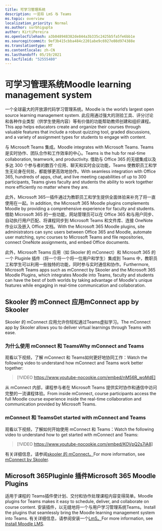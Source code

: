 ```yaml
---
title: 可学习管理系统
description: 一览将 LmS 与 Teams
ms.topic: overview
localization_priority: Normal
ms.author: surbhigupta
author: KirtiPereira
ms.openlocfilehash: a3b048948382de844a3b335c2425b5fa5fe6bb1e
ms.sourcegitcommit: 9ef3b415cbba484c2201abe9c6927e08d974388e
ms.translationtype: MT
ms.contentlocale: zh-CN
ms.lasthandoff: 05/19/2021
ms.locfileid: "52555480"
---
```

# <a name="moodle-learning-management-system"></a><span data-ttu-id="ecdf1-103">可学习管理系统</span><span class="sxs-lookup"><span data-stu-id="ecdf1-103">Moodle learning management system</span></span>

<span data-ttu-id="ecdf1-104">一个全球最大的开放源代码学习管理系统。</span><span class="sxs-lookup"><span data-stu-id="ecdf1-104">Moodle is the world’s largest open source learning management system.</span></span> <span data-ttu-id="ecdf1-105">此应用通过强大的测验工具、评分讨论和各种作业类型（供学生使用内容）等有价值的功能帮助教师创建和组织课程。</span><span class="sxs-lookup"><span data-stu-id="ecdf1-105">This app helps educators create and organize their courses through valuable features that include a robust quizzing tool, graded discussions, and a variety of assignment types for students to engage with content.</span></span>  
 
<span data-ttu-id="ecdf1-106">与 Microsoft Teams 集成。</span><span class="sxs-lookup"><span data-stu-id="ecdf1-106">Moodle integrates with Microsoft Teams.</span></span> <span data-ttu-id="ecdf1-107">Teams是实时协作、团队合作和工作效率的中心。</span><span class="sxs-lookup"><span data-stu-id="ecdf1-107">Teams is the hub for real-time collaboration, teamwork, and productivity.</span></span> <span data-ttu-id="ecdf1-108">借助与 Office 365 的无缝集成以及多达 300 个参与者的数百个应用、聊天和实时会议功能，Teams 使教职员工和学生无论身在何处，都能够更高效地协作。</span><span class="sxs-lookup"><span data-stu-id="ecdf1-108">With seamless integration with Office 365, hundreds of apps, chat, and live meeting capabilities of up to 300 participants, Teams gives faculty and students the ability to work together more efficiently no matter where they are.</span></span> 
 
<span data-ttu-id="ecdf1-109">此外，Microsoft 365一插件通过为教职员工和学生提供全面体验来补充了将一直使用在一起。</span><span class="sxs-lookup"><span data-stu-id="ecdf1-109">In addition, the Microsoft 365 Moodle plugins complements Moodle by providing a comprehensive experience for faculty and students.</span></span> <span data-ttu-id="ecdf1-110">借助 Microsoft 365 的一些功能，网站管理员可以在 Office 365 和与用户同步、自动执行用户匹配、将课程同步到 Microsoft Teams 和文件库、连接 OneNote 作业以及嵌入 Office 文档。</span><span class="sxs-lookup"><span data-stu-id="ecdf1-110">With the Microsoft 365 Moodle plugins, site administrators can sync users between Office 365 and Moodle, automate user matching, sync courses to Microsoft Teams and file repositories, connect OneNote assignments, and embed Office documents.</span></span>  
 
<span data-ttu-id="ecdf1-111">此外，Microsoft Teams 应用（如 Skooler 的 mConnect）和 Microsoft 365 的一个 Pluginle 插件（将一个将一个将一位用户和学生）集成到 Teams 中，教职员工和学生可以利用一些独特的功能，同时参与实时通信和协作。</span><span class="sxs-lookup"><span data-stu-id="ecdf1-111">Furthermore, Microsoft Teams apps such as mConnect by Skooler and the Microsoft 365 Moodle Plugins, which integrates Moodle into Teams, faculty and students can have the best of both worlds by taking advantage of Moodle's unique features while engaging in real-time communication and collaboration.</span></span>

## <a name="mconnect-app-by-skooler"></a><span data-ttu-id="ecdf1-112">Skooler 的 mConnect 应用</span><span class="sxs-lookup"><span data-stu-id="ecdf1-112">mConnect app by Skooler</span></span>

<span data-ttu-id="ecdf1-113">Skooler 的 mConnect 应用允许你轻松通过Teams虚拟学习。</span><span class="sxs-lookup"><span data-stu-id="ecdf1-113">The mConnect app by Skooler allows you to deliver virtual learnings through Teams with ease.</span></span>

### <a name="why-mconnect-and-teams"></a><span data-ttu-id="ecdf1-114">为什么使用 mConnect 和 Teams</span><span class="sxs-lookup"><span data-stu-id="ecdf1-114">Why mConnect and Teams</span></span>

<span data-ttu-id="ecdf1-115">观看以下视频，了解 mConnect 和 Teams如何更好地协同工作：</span><span class="sxs-lookup"><span data-stu-id="ecdf1-115">Watch the following video to understand how mConnect and Teams work better together:</span></span>

> [!VIDEO https://www.youtube-nocookie.com/embed/nM56R_woMdE]

<span data-ttu-id="ecdf1-116">从 mConnect 内部，课程参与者在 Microsoft Teams 提供实时协作和通信中访问完整的一流课程体验。</span><span class="sxs-lookup"><span data-stu-id="ecdf1-116">From inside mConnect, course participants access the full Moodle course experience inside the real-time collaboration and communication provided by Microsoft Teams.</span></span>

### <a name="get-started-with-mconnect-and-teams"></a><span data-ttu-id="ecdf1-117">mConnect 和 Teams</span><span class="sxs-lookup"><span data-stu-id="ecdf1-117">Get started with mConnect and Teams</span></span>

<span data-ttu-id="ecdf1-118">观看以下视频，了解如何开始使用 mConnect 和 Teams：</span><span class="sxs-lookup"><span data-stu-id="ecdf1-118">Watch the following video to understand how to get started with mConnect and Teams:</span></span>

> [!VIDEO https://www.youtube-nocookie.com/embed/KOVpQ2s7iA8]

<span data-ttu-id="ecdf1-119">有关详细信息，请参阅[skooler 的 mConnect。](https://skooler.com/mconnect/how-to/)</span><span class="sxs-lookup"><span data-stu-id="ecdf1-119">For more information, see [mConnect by Skooler](https://skooler.com/mconnect/how-to/).</span></span>

## <a name="microsoft-365-moodle-plugins"></a><span data-ttu-id="ecdf1-120">Microsoft 365Pluginle 插件</span><span class="sxs-lookup"><span data-stu-id="ecdf1-120">Microsoft 365 Moodle Plugins</span></span>

<span data-ttu-id="ecdf1-121">适用于课程的 Teams插件使计划、交付和协作处理课程内容变得简单。</span><span class="sxs-lookup"><span data-stu-id="ecdf1-121">Moodle plugins for Teams makes it easy to schedule, deliver, and collaborate on course content.</span></span> <span data-ttu-id="ecdf1-122">安装插件，以无缝地将一个与用户学习管理系统Teams。</span><span class="sxs-lookup"><span data-stu-id="ecdf1-122">Install the plugins that seamlessly bring the Moodle learning management system into Teams.</span></span> <span data-ttu-id="ecdf1-123">有关详细信息，请参阅安装一个[LmS。](moodleInstructions.md)</span><span class="sxs-lookup"><span data-stu-id="ecdf1-123">For more information, see [Install Moodle LMS](moodleInstructions.md).</span></span>

